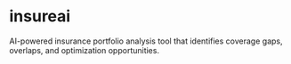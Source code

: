 # insureai
AI-powered insurance portfolio analysis tool that identifies coverage gaps, overlaps, and optimization opportunities.
